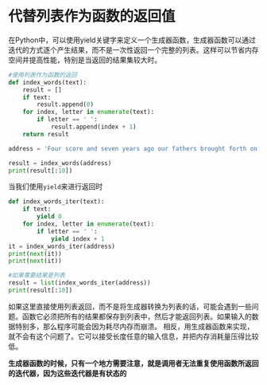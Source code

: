 # 代替列表作为函数的返回值
在Python中，可以使用yield关键字来定义一个生成器函数，生成器函数可以通过迭代的方式逐个产生结果，而不是一次性返回一个完整的列表。这样可以节省内存空间并提高性能，特别是当返回的结果集较大时。
```python
#使用列表作为函数的返回
def index_words(text):
    result = []
    if text:
        result.append(0)
    for index, letter in enumerate(text):
        if letter == ' ':
            result.append(index + 1)
    return result

address = 'Four score and seven years ago our fathers brought forth on this continent a new nation, conceived in liberty, and dedicated to the proposition that all men are created equal.'

result = index_words(address)
print(result[:10])
```
当我们使用`yield`来进行返回时
```python
def index_words_iter(text):
    if text:
        yield 0
    for index, letter in enumerate(text):
        if letter == ' ':
            yield index + 1
it = index_words_iter(address)
print(next(it))
print(next(it))

#如果需要结果是列表
result = list(index_words_iter(address))
print(result[:10])
```
如果这里直接使用列表返回，而不是将生成器转换为列表的话，可能会遇到一些问题。函数它必须把所有的结果都保存到列表中，然后才能返回列表。如果输入的数据特别多，那么程序可能会因为耗尽内存而崩溃。
相反，用生成器函数来实现，就不会有这个问题了。它可以接受长度任意的输入信息，并把内存消耗量压得比较低。

**生成器函数的时候，只有一个地方需要注意，就是调用者无法重复使用函数所返回的迭代器，因为这些迭代器是有状态的**

#
